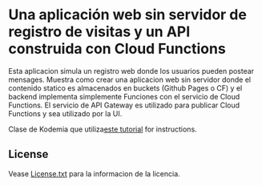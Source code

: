 # Una aplicación web sin servidor de registro de visitas y un API  construida con Cloud Functions

Esta aplicacion simula un registro web donde los usuarios pueden postear mensages. Muestra como crear una aplicacion web sin servidor donde el contenido statico es almacenados en buckets (Github Pages o CF)  y el backend implementa simplemente Funciones con el servicio de Cloud Functions. El servicio de API Gateway es utilizado para publicar Cloud Functions y sea utilizado por la UI.

Clase de Kodemia que utiliza[este tutorial](https://console.bluemix.net/docs/tutorials/serverless-api-webapp.html) for instructions.

## License

Vease [License.txt](License.txt) para la informacion de la licencia.
